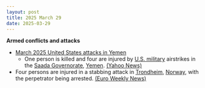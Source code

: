 ```yaml
---
layout: post
title: 2025 March 29
date: 2025-03-29
---
```



**Armed conflicts and attacks**

* [March 2025 United States attacks in Yemen](https://en.wikipedia.org/wiki/March_2025_United_States_attacks_in_Yemen "March 2025 United States attacks in Yemen")
  + One person is killed and four are injured by [U.S. military](https://en.wikipedia.org/wiki/U.S._military "U.S. military") airstrikes in the [Saada Governorate](https://en.wikipedia.org/wiki/Saada_Governorate "Saada Governorate"), [Yemen](https://en.wikipedia.org/wiki/Yemen "Yemen"). [(Yahoo News)](https://www.yahoo.com/news/us-strikes-against-houthi-rebels-033551620.html)
* Four persons are injured in a stabbing attack in [Trondheim](https://en.wikipedia.org/wiki/Trondheim "Trondheim"), [Norway](https://en.wikipedia.org/wiki/Norway "Norway"), with the perpetrator being arrested. [(Euro Weekly News)](https://euroweeklynews.com/2025/03/29/norway-in-shock-after-brutal-stabbing-in-trondheim-leaves-four-injured/)
